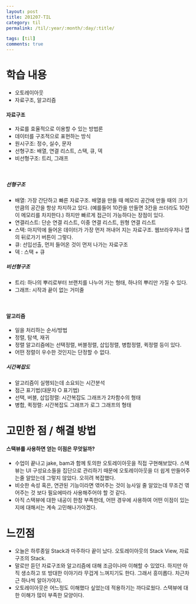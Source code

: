 ```yaml
---
layout: post
title: 201207-TIL
category: til
permalink: /til/:year/:month/:day/:title/

tags: [til]
comments: true
---
```

# 학습 내용
- 오토레이아웃
- 자료구조, 알고리즘

#### 자료구조
- 자료를 효율적으로 이용할 수 있는 방법론
- 데이터를 구조적으로 표현하는 방식
- 원시구조: 정수, 실수, 문자
- 선형구조: 배열, 연결 리스트, 스택, 큐, 덱
- 비선형구조: 트리, 그래프
<br>

##### 선형구조
- 배열: 가장 간단하고 빠른 자료구조. 배열을 만들 때 메모리 공간에 만들 때의 크기만큼의 공간을 항상 차지하고 있다. (예를들어 10칸을 만들면 3칸을  쓰더라도 10칸이 메모리를 차지한다.) 하지만 빠르게 접근이 가능하다는 장점이 있다. 
- 연결리스트: 단순 연결 리스트, 이중 연결 리스트, 원형 연결 리스트
- 스택: 마지막에 들어온 데이터가 가장 먼저 꺼내어 지는 자료구조. 웹브라우저나 앱의 뒤로가기 버튼이 그렇다.
- 큐: 선입선출, 먼저 들어온 것이 먼저 나가는 자료구조
- 덱 : 스택 + 큐

##### 비선형구조
- 트리: 하나의 뿌리로부터 브랜치를 나누어 가는 형태, 하나의 뿌리만 가질 수 있다.
- 그래프: 시작과 끝이 없는 거미줄
<br>

#### 알고리즘
- 일을 처리하는 순서/방법
- 정렬, 탐색, 재귀
- 정렬 알고리즘에는 선택정렬, 버블정렬, 삽입정렬, 병합정렬, 퀵정렬 등이 있다.
- 어떤 정렬이 우수한 것인지는 단정할 수 없다.

##### 시간복잡도
- 알고리즘이 실행되는데 소요되는 시간분석
- 점근 표기법(대문자 O 표기법)
- 선택, 버블, 삽입정렬: 시간복잡도 그래프가 2차함수의 형태
- 병합, 퀵정렬: 시간복잡도 그래프가 로그 그래프의 형태


# 고민한 점 / 해결 방법
#### 스택뷰를 사용하면 얻는 이점은 무엇일까?
- 수업이 끝나고 jake, bam과 함께 토의한 오토레이아웃을 직접 구현해보았다. 스택뷰는 UI 구성요소들을 집단으로 관리하기 때문에 오토레이아웃을 더 쉽게 만들어주는줄 알았는데 그렇지 않았다. 오히려 복잡했다.
- 비슷한 속성 혹은, 연관된 기능이라면 엮어주는 것이 능사일 줄 알았는데 무조건 엮어주는 것 보다 필요에따라 사용해주어야 할 것 같다. 
- 아직 스택뷰에 대한 내공이 한참 부족한데, 어떤 경우에 사용하여 어떤 이점이 있는지에 대해서는 계속 고민해나가야겠다.

# 느낀점
- 오늘은 하루종일 Stack과 마주하다 끝이 났다. 오토레이아웃의 Stack View, 자료구조의 Stack.
- 말로만 듣던 자료구조와 알고리즘에 대해 조금이나마 이해할 수 있었다. 하지만 아직 생소하고 또 방대한 이야기라 무겁게 느껴지기도 한다. 그래서 흥미롭다. 차근차근 하나씩 알아가야지.
- 오토레이아웃은 어느정도 이해했다 싶었는데 적용하기는 까다로웠다. 스택뷰에 대한 이해가 많이 부족한 모양이다.
